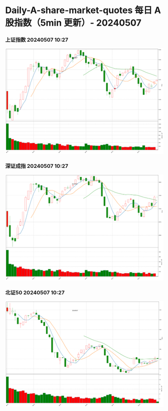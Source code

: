 
# Daily-A-share-market-quotes 每日 A 股指数（5min 更新）- 20240507

### 上证指数 20240507 10:27
![](./fig/2024/5/20240507-sh000001.png)

### 深证成指 20240507 10:27
![](./fig/2024/5/20240507-sz399001.png)

### 北证50 20240507 10:27
![](./fig/2024/5/20240507-bj899050.png)
